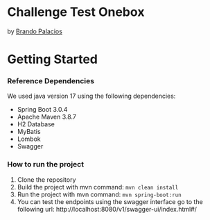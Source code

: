 # Challenge Test Onebox
 by [Brando Palacios](https://www.linkedin.com/in/brando-palacios-842b53162?fbclid=IwAR3HC8xbg8Q2_R4idKT9cIaX3edtjJH6W_BRtqUECKnK_J7ORodG4f2aYIk)

# Getting Started

### Reference Dependencies

We used java version 17 using the following dependencies:

* Spring Boot 3.0.4
* Apache Maven 3.8.7
* H2 Database
* MyBatis 
* Lombok 
* Swagger

### How to run the project

1. Clone the repository
2. Build the project with mvn command: `mvn clean install`
3. Run the project with mvn command: `mvn spring-boot:run`
4. You can test the endpoints using the swagger interface go to the following url: http://localhost:8080/v1/swagger-ui/index.html#/
